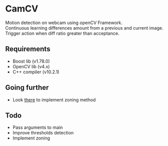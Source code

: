 # CamCV

Motion detection on webcam using openCV Framework.  
Continuous learning differences amount from a previous and current image.  
Trigger action when diff ratio greater than acceptance.  

## Requirements

* Boost lib (v1.78.0)
* OpenCV lib (v4.x)
* C++ compiler (v10.2.1)

## Going further
* Look [there](https://github.com/cedricve/motion-detection) to implement zoning method

## Todo

* Pass arguments to main
* Improve thresholds detection
* Implement zoning